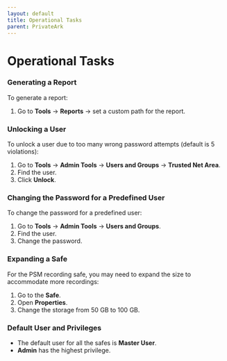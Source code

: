 ```yaml
---
layout: default
title: Operational Tasks
parent: PrivateArk
---
```

# Operational Tasks

### Generating a Report

To generate a report:
1. Go to **Tools** -> **Reports** -> set a custom path for the report.

### Unlocking a User

To unlock a user due to too many wrong password attempts (default is 5 violations):
1. Go to **Tools** -> **Admin Tools** -> **Users and Groups** -> **Trusted Net Area**.
2. Find the user.
3. Click **Unlock**.

### Changing the Password for a Predefined User

To change the password for a predefined user:
1. Go to **Tools** -> **Admin Tools** -> **Users and Groups**.
2. Find the user.
3. Change the password.

### Expanding a Safe

For the PSM recording safe, you may need to expand the size to accommodate more recordings:
1. Go to the **Safe**.
2. Open **Properties**.
3. Change the storage from 50 GB to 100 GB.

### Default User and Privileges

- The default user for all the safes is **Master User**.
- **Admin** has the highest privilege.


